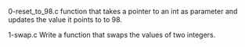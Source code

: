 0-reset_to_98.c function that takes a pointer to an int as parameter and updates the value it points to to 98.

1-swap.c Write a function that swaps the values of two integers.


